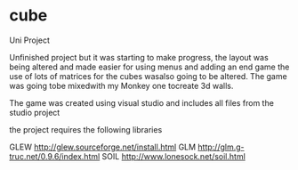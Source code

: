 # cube
Uni Project


Unfinished project but it was starting to make progress, the layout was being altered and made easier for using menus and adding an end game
the use of lots of matrices for the cubes wasalso going to be altered. The game was going tobe mixedwith my Monkey one tocreate 3d walls.

The game was created using visual studio and includes all files from the studio project

the project requires the following libraries 

GLEW  http://glew.sourceforge.net/install.html
GLM http://glm.g-truc.net/0.9.6/index.html
SOIL http://www.lonesock.net/soil.html
